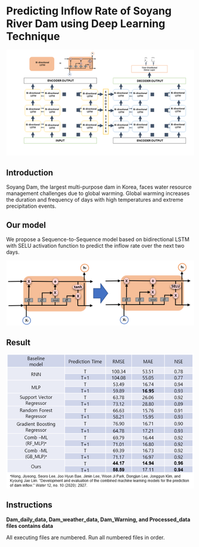 # Predicting Inflow Rate of Soyang River Dam using Deep Learning Technique



![intro_img](./Figures/water_fig/Bidirectional_LSTM_with_SELU.PNG)
## Introduction

Soyang Dam, the largest multi-purpose dam in Korea, faces water resource management challenges due to global warming. Global warming increases the duration and frequency of days with high temperatures and extreme precipitation events. 

## Our model

We propose a Sequence-to-Sequence model based on bidirectional LSTM with SELU activation function to predict the inflow rate over the next two days. 

![ourModelImg](./Figures/water_fig/LSTM_TANH_SELU.png)


## Result
![ResultTable](./Figures/water_fig/Result_Table.PNG)
 



## Instructions 

**Dam_daily_data, Dam_weather_data, Dam_Warning, and Processed_data files contains data**

All executing files are numbered. Run all numbered files in order.
